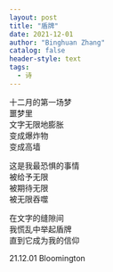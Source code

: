 ```yaml
---
layout: post
title: "盾牌"
date: 2021-12-01
author: "Binghuan Zhang"
catalog: false
header-style: text
tags:
  - 诗
---
```


十二月的第一场梦  
噩梦里  
文字无限地膨胀  
变成爆炸物  
变成高墙  

这是我最恐惧的事情  
被给予无限  
被期待无限  
被无限吞噬  

在文字的缝隙间  
我慌乱中举起盾牌  
直到它成为我的信仰  

21.12.01 Bloomington
